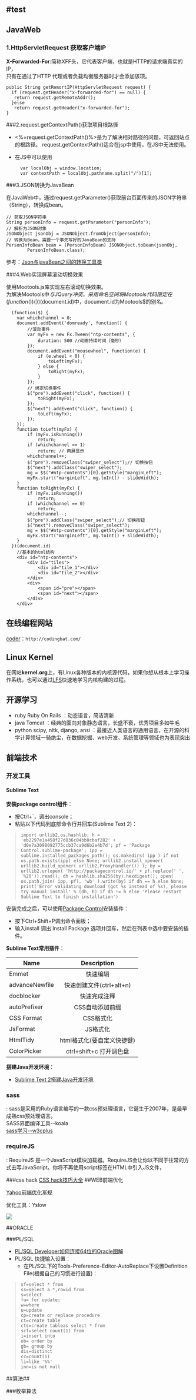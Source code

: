 #test
----------------------------------
## JavaWeb ##
### 1.HttpServletRequest 获取客户端IP ###
**X-Forwarded-For**:简称XFF头，它代表客户端，也就是HTTP的请求端真实的IP，  
只有在通过了HTTP 代理或者负载均衡服务器时才会添加该项。  

    public String getRemortIP(HttpServletRequest request) {
      if (request.getHeader("x-forwarded-for") == null) {
       return request.getRemoteAddr();
      }else
       return request.getHeader("x-forwarded-for");
    }

###2.request.getContextPath()获取项目根路径

- <%=request.getContextPath()%>是为了解决相对路径的问题，可返回站点的根路径。
request.getContextPath()适合在jsp中使用，在JS中无法使用。  
- 在JS中可以使用  

    	var localObj = window.location;  
    	var contextPath = localObj.pathname.split("/")[1];

###3.JSON转换为JavaBean

在JavaWeb中，通过request.getParameter()获取前台页面传来的JSON字符串（String），转换成bean。

    // 获取JSON字符串
	String personInfo = request.getParameter("personInfo");
    // 解析为JSON对象
	JSONObject jsonObj = JSONObject.fromObject(personInfo);
    // 转换为Bean，需要一个事先写好的JavaBean的支持
	PersonInfoBean bean = (PersonInfoBean) JSONObject.toBean(jsonObj,
			PersonInfoBean.class);
参考：[Json与javaBean之间的转换工具类](http://www.oschina.net/code/snippet_931591_17607)

###4.Web实现屏幕滚动切换效果

使用Mootools.js库实现左右滚动切换效果。  
为解决Mootools中$与JQuery冲突，采用命名空间将Mootools代码限定在(function($)){})(document.id)中，document.id为Mootools$的别名。

 	  (function($) {
 	  	var whichchannel = 0;
 	  	document.addEvent('domready', function() {
 	  		//滚动事件
 	  		var myFx = new Fx.Tween("ntp-contents", {
 	  			duration: 500 //动画持续时间（毫秒）
 	  		});
 	  		document.addEvent("mousewheel", function(e) {
 	  			if (e.wheel < 0) {
 	  				toLeft(myFx);
 	  			} else {
 	  				toRight(myFx);
 	  			}
 	  		});
 	  		// 绑定切换事件
 	  		$("pre").addEvent("click", function() {
 	  			toRight(myFx);
 	  		});
 	  		$("next").addEvent("click", function() {
 	  			toLeft(myFx);
 	  		});
 	  	});
 	  	function toLeft(myFx) {
 	  		if (myFx.isRunning())
 	  			return;
 	  		if (whichchannel == 1)
 	  			return; // 两屏显示
 	  		whichchannel++;
 	  		$("pre").removeClass("swiper_select");// 切换按钮
 	  		$("next").addClass("swiper_select");
 	  		mg = $$("#ntp-contents")[0].getStyle("marginLeft");
 	  		myFx.start("marginLeft", mg.toInt() - slideWidth);
 	  	}
 	  	function toRight(myFx) {
 	  		if (myFx.isRunning())
 	  			return;
 	  		if (whichchannel == 0)
 	  			return;
 	  		whichchannel--;
 	  		$("pre").addClass("swiper_select");// 切换按钮
 	  		$("next").removeClass("swiper_select");
 	  		mg = $$("#ntp-contents")[0].getStyle("marginLeft");
 	  		myFx.start("marginLeft", mg.toInt() + slideWidth);
 	  	}
 	  })(document.id)
	    //基本的html结构
	    <div id="ntp-contents">
	    	<div id="tiles">
	    		<div id="tile_1"></div>
	    		<div id="tile_2"></div>	
	    	</div>
	    	<div>
	    		<span id="pre"></span>
	    		<span id="next"></span>
	    	</div>
	    </div>

## 在线编程网站 ##
[coder](http://codingbat.com/)：`http://codingbat.com/`

## Linux Kernel ##
在网站**kernel.org**上，有Linux各种版本的内核源代码，如果你想从根本上学习操作系统，也可以通过[LFS](http://www.linuxfromscratch.org/lfs/)快速地学习内核构建的过程。 


## 开源学习 ##
* ruby	Ruby On Rails	：动态语言，简洁清新  
* java	Tomcat	：经典的面向对象静态语言，长盛不衰，优秀项目多如牛毛  
* python	scipy, nltk, django, ansi	：最接近人类语言的通用语言，在开源的科学计算领域一骑绝尘，在数据挖掘、web开发、系统管理等领域也为表现突出  

## 前端技术 ##

### 开发工具
#### Sublime Text  
**安装package control组件**：  

*  按Ctrl+`，调出console；  
*  粘贴以下代码到底部命令行并回车(Sublime Text 2)：

>     import urllib2,os,hashlib; h = 'eb2297e1a458f27d836c04bb0cbaf282' + 'd0e7a3098092775ccb37ca9d6b2e4b7d'; pf = 'Package Control.sublime-package'; ipp = sublime.installed_packages_path(); os.makedirs( ipp ) if not os.path.exists(ipp) else None; urllib2.install_opener( urllib2.build_opener( urllib2.ProxyHandler()) ); by = urllib2.urlopen( 'http://packagecontrol.io/' + pf.replace(' ', '%20')).read(); dh = hashlib.sha256(by).hexdigest(); open( os.path.join( ipp, pf), 'wb' ).write(by) if dh == h else None; print('Error validating download (got %s instead of %s), please try manual install' % (dh, h) if dh != h else 'Please restart Sublime Text to finish installation') 


安装完成之后，可以使用[Package Control](https://packagecontrol.io/)安装插件： 
 
*  按下Ctrl+Shift+P调出命令面板；
*  输入install 调出 Install Package 选项并回车，然后在列表中选中要安装的插件。  

**Sublime Text常用插件**：  

|     Name      |  Description           |
| --------------|:----------------------:|
|     Emmet     |    快速编辑             |
| advanceNewfile| 快速创建文件(ctrl+alt+n) |
| docblocker    | 快速完成注释             |
| autoPrefixer  | CSS自动添加前缀          |
| CSS Format    | CSS格式化               |
| JsFormat      | JS格式化                |
| HtmlTidy      | html格式化(要自定义快捷键)|
| ColorPicker   | ctrl+shift+c 打开调色盘 |

**搭建Java开发环境**：  

*  [Sublime Text 2搭建Java开发环境](http://blog.csdn.net/chszs/article/details/8232051)

### sass  
:  sass是采用的Ruby语言编写的一款css预处理语言，它诞生于2007年，是最早成熟css预处理语言。  
SASS界面编译工具--koala  
[sass学习--w3cplus](http://www.w3cplus.com/sassguide/)
### requireJS
:  RequireJS 是一个JavaScript模块加载器。RequireJS会让你以不同于往常的方式去写JavaScript。你将不再使用script标签在HTML中引入JS文件，

###css hack
[CSS hack技巧大全](http://www.duitang.com/static/csshack.html)
##WEB前端优化

[Yahoo前端优化军规](http://blog.csdn.net/jincenlong58/article/details/9318239)  

优化工具：Yslow  

![](http://i.imgur.com/fgl8j30.jpg)

##ORACLE

###PL/SQL
- [PL/SQL Developer如何连接64位的Oracle图解](http://blog.csdn.net/cselmu9/article/details/8070728)
- PL/SQL 快捷输入设置：
    * 在PL/SQL下的Tools-Preference-Editor-AutoReplace下设置Definition File(根据自己的习惯进行设置)：  
>     sf=select * from
>     ss=select a.*,rowid from
>     s=select
>     fu= for update;
>     w=where
>     u=update
>     cp=create or replace procedure
>     ct=create table
>     cts=create tableas select * from
>     scf=select count(1) from
>     i=insert into
>     ob= order by
>     gb= group by
>     dis=distinct
>     cc=count(1)
>     li=like '%%'
>     inn=is not null



##算法##

###枚举算法
